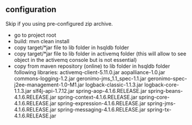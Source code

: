 configuration
-------------
Skip if you using pre-configured zip archive.
- go to project root
- build: mvn clean install
- copy target/*jar file to lib folder in hsqldb folder
- copy target/*jar file to lib folder in activemq folder (this will allow to see object in the activemq console but is not essential)
- copy from maven repository (online) to lib folder in hsqldb folder following libraries:
    activemq-client-5.11.0.jar
    aopalliance-1.0.jar
    commons-logging-1.2.jar
    geronimo-jms_1.1_spec-1.1.jar
    geronimo-spec-j2ee-management-1.0-M1.jar
    logback-classic-1.1.3.jar
    logback-core-1.1.3.jar
    slf4j-api-1.7.12.jar
    spring-aop-4.1.6.RELEASE.jar
    spring-beans-4.1.6.RELEASE.jar
    spring-context-4.1.6.RELEASE.jar
    spring-core-4.1.6.RELEASE.jar
    spring-expression-4.1.6.RELEASE.jar
    spring-jms-4.1.6.RELEASE.jar
    spring-messaging-4.1.6.RELEASE.jar
    spring-tx-4.1.6.RELEASE.jar